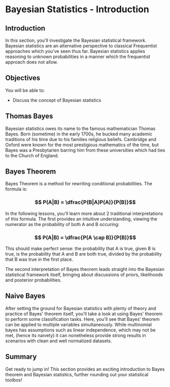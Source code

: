 
# Bayesian Statistics - Introduction

## Introduction

In this section, you'll investigate the Bayesian statistical framework. Bayesian statistics are an alternative perspective to classical Frequentist approaches which you've seen thus far. Bayesian statistics applies reasoning to unknown probabilities in a manner which the frequentist approach does not allow. 

## Objectives

You will be able to:

 * Discuss the concept of Bayesian statistics
 
## Thomas Bayes
 
Bayesian statistics owes its name to the famous mathematician Thomas Bayes. Born (sometime) in the early 1700s, he bucked many academic traditions of his time due to his families religious beliefs. Cambridge and Oxford were known for the most prestigious mathematics of the time, but Bayes was a Presbytarien barring him from these universities which had ties to the Church of England. 

## Bayes Theorem

Bayes Theorem is a method for rewriting conditional probabilities. The formula is:

### $$ P(A|B) = \dfrac{P(B|A)P(A)}{P(B)}$$

In the following lessons, you'll learn more about 2 traditional interpretations of this formula. The first provides an intuitive understanding, viewing the numerator as the probability of both A and B occuring:  

### $$ P(A|B) = \dfrac{P(A \cap B)}{P(B)}$$

This should make perfect sense: the probability that A is true, given B is true, is the probability that A and B are both true, divided by the probability that B was true in the first place. 

The second interpretation of Bayes theorem leads straight into the Bayesian statistical framework itself, bringing about discussions of priors, likelihoods and posterior probabilities.

## Naive Bayes

After setting the ground for Bayesian statistics with plenty of theory and practice of Bayes' theorem itself, you'll take a look at using Bayes' theorem to perform some classification tasks. Here, you'll see that Bayes' theorem can be applied to multiple variables simultaneously. While multinomial bayes has assumptions such as linear independence, which may not be met, (hence its naivety) it can nonetheless provide strong results in scenarios with clean and well normalized datasets.

## Summary

Get ready to jump in! This section provides an exciting introduction to Bayes theorem and Bayesian statistics, further rounding out your statistical toolbox!
